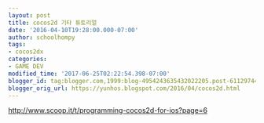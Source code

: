 ```yaml
---
layout: post
title: cocos2d 기타 튜토리얼
date: '2016-04-10T19:28:00.000-07:00'
author: schoolhompy
tags:
- cocos2dx
categories:
- GAME DEV
modified_time: '2017-06-25T02:22:54.398-07:00'
blogger_id: tag:blogger.com,1999:blog-4954243635432022205.post-6112974446611498630
blogger_orig_url: https://yunhos.blogspot.com/2016/04/cocos2d.html
---
```


http://www.scoop.it/t/programming-cocos2d-for-ios?page=6
